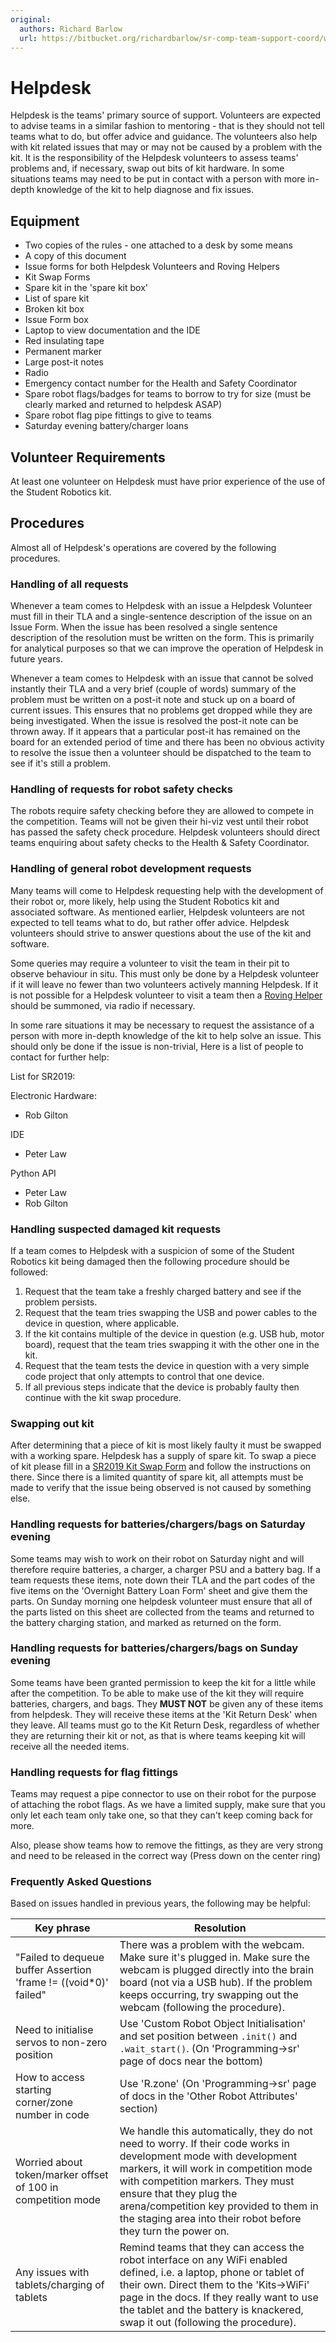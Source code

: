 ```yaml
---
original:
  authors: Richard Barlow
  url: https://bitbucket.org/richardbarlow/sr-comp-team-support-coord/wiki/Helpdesk
---
```

# Helpdesk

Helpdesk is the teams' primary source of support. Volunteers are expected to advise teams in a similar fashion to mentoring - that is they should not tell teams what to do, but offer advice and guidance. The volunteers also help with kit related issues that may or may not be caused by a problem with the kit. It is the responsibility of the Helpdesk volunteers to assess teams' problems and, if necessary, swap out bits of kit hardware. In some situations teams may need to be put in contact with a person with more in-depth knowledge of the kit to help diagnose and fix issues.

## Equipment

 * Two copies of the rules - one attached to a desk by some means
 * A copy of this document
 * Issue forms for both Helpdesk Volunteers and Roving Helpers
 * Kit Swap Forms
 * Spare kit in the 'spare kit box'
 * List of spare kit
 * Broken kit box
 * Issue Form box
 * Laptop to view documentation and the IDE
 * Red insulating tape
 * Permanent marker
 * Large post-it notes
 * Radio
 * Emergency contact number for the Health and Safety Coordinator
 * Spare robot flags/badges for teams to borrow to try for size (must be clearly marked and returned to helpdesk ASAP)
 * Spare robot flag pipe fittings to give to teams
 * Saturday evening battery/charger loans

## Volunteer Requirements

At least one volunteer on Helpdesk must have prior experience of the use of the Student Robotics kit.

## Procedures

Almost all of Helpdesk's operations are covered by the following procedures.

### Handling of all requests

Whenever a team comes to Helpdesk with an issue a Helpdesk Volunteer must fill in their TLA and a single-sentence description of the issue on an Issue Form. When the issue has been resolved a single sentence description of the resolution must be written on the form. This is primarily for analytical purposes so that we can improve the operation of Helpdesk in future years.

Whenever a team comes to Helpdesk with an issue that cannot be solved instantly their TLA and a very brief (couple of words) summary of the problem must be written on a post-it note and stuck up on a board of current issues. This ensures that no problems get dropped while they are being investigated. When the issue is resolved the post-it note can be thrown away. If it appears that a particular post-it has remained on the board for an extended period of time and there has been no obvious activity to resolve the issue then a volunteer should be dispatched to the team to see if it's still a problem.

### Handling of requests for robot safety checks

The robots require safety checking before they are allowed to compete in the competition. Teams will not be given their hi-viz vest until their robot has passed the safety check procedure. Helpdesk volunteers should direct teams enquiring about safety checks to the Health & Safety Coordinator.

### Handling of general robot development requests

Many teams will come to Helpdesk requesting help with the development of their robot or, more likely, help using the Student Robotics kit and associated software. As mentioned earlier, Helpdesk volunteers are not expected to tell teams what to do, but rather offer advice. Helpdesk volunteers should strive to answer questions about the use of the kit and software.

Some queries may require a volunteer to visit the team in their pit to observe behaviour in situ. This must only be done by a Helpdesk volunteer if it will leave no fewer than two volunteers actively manning Helpdesk. If it is not possible for a Helpdesk volunteer to visit a team then a [Roving Helper](/competition/team-support/Roving_Helper) should be summoned, via radio if necessary.

In some rare situations it may be necessary to request the assistance of a person with more in-depth knowledge of the kit to help solve an issue. This should only be done if the issue is non-trivial, Here is a list of people to contact for further help:

List for SR2019:

Electronic Hardware:
-   Rob Gilton

IDE
-   Peter Law

Python API
-   Peter Law
-   Rob Gilton

### Handling suspected damaged kit requests

If a team comes to Helpdesk with a suspicion of some of the Student Robotics kit being damaged then the following procedure should be followed:

 1. Request that the team take a freshly charged battery and see if the problem persists.
 1. Request that the team tries swapping the USB and power cables to the device in question, where applicable.
 1. If the kit contains multiple of the device in question (e.g. USB hub, motor board), request that the team tries swapping it with the other one in the kit.
 1. Request that the team tests the device in question with a very simple code project that only attempts to control that one device.
 1. If all previous steps indicate that the device is probably faulty then continue with the kit swap procedure.

### Swapping out kit

After determining that a piece of kit is most likely faulty it must be swapped with a working spare. Helpdesk has a supply of spare kit. To swap a piece of kit please fill in a [SR2019 Kit Swap Form](https://docs.google.com/document/d/1tvzO0WEqL8m0B0QEBJziylZGAx0bpNe0RP6K1INMVZA/edit?usp=sharing) and follow the instructions on there. Since there is a limited quantity of spare kit, all attempts must be made to verify that the issue being observed is not caused by something else.

### Handling requests for batteries/chargers/bags on Saturday evening

Some teams may wish to work on their robot on Saturday night and will therefore require batteries, a charger, a charger PSU and a battery bag. If a team requests these items, note down their TLA and the part codes of the five items on the 'Overnight Battery Loan Form' sheet and give them the parts. On Sunday morning one helpdesk volunteer must ensure that all of the parts listed on this sheet are collected from the teams and returned to the battery charging station, and marked as returned on the form.

### Handling requests for batteries/chargers/bags on Sunday evening

Some teams have been granted permission to keep the kit for a little while after the competition. To be able to make use of the kit they will require batteries, chargers, and bags. They **MUST NOT** be given any of these items from helpdesk. They will receive these items at the 'Kit Return Desk' when they leave. All teams must go to the Kit Return Desk, regardless of whether they are returning their kit or not, as that is where teams keeping kit will receive all the needed items.

### Handling requests for flag fittings

Teams may request a pipe connector to use on their robot for the purpose of attaching the robot flags. As we have a limited supply, make sure that you only let each team only take one, so that they can't keep coming back for more.

Also, please show teams how to remove the fittings, as they are very strong and need to be released in the correct way (Press down on the center ring)

### Frequently Asked Questions

Based on issues handled in previous years, the following may be helpful:

| Key phrase | Resolution |
|------------|------------|
| "Failed to dequeue buffer Assertion 'frame != ((void*0)' failed" | There was a problem with the webcam. Make sure it's plugged in. Make sure the webcam is plugged directly into the brain board (not via a USB hub). If the problem keeps occurring, try swapping out the webcam (following the procedure). |
| Need to initialise servos to non-zero position | Use 'Custom Robot Object Initialisation' and set position between `.init()` and `.wait_start()`. (On 'Programming->sr' page of docs near the bottom) |
| How to access starting corner/zone number in code | Use 'R.zone' (On 'Programming->sr' page of docs in the 'Other Robot Attributes' section) |
| Worried about token/marker offset of 100 in competition mode | We handle this automatically, they do not need to worry. If their code works in development mode with development markers, it will work in competition mode with competition markers. They must ensure that they plug the arena/competition key provided to them in the staging area into their robot before they turn the power on. |
| Any issues with tablets/charging of tablets | Remind teams that they can access the robot interface on any WiFi enabled defined, i.e. a laptop, phone or tablet of their own. Direct them to the 'Kits->WiFi' page in the docs. If they really want to use the tablet and the battery is knackered, swap it out (following the procedure). |
